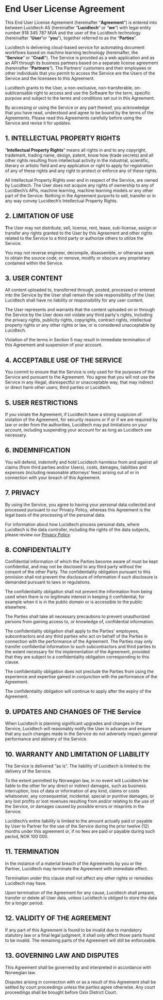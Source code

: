 # End User License Agreement

This End User License Agreement (hereinafter “**Agreement**”) is entered into between Lucidtech AS (hereinafter “**Lucidtech**” or “**we**”) with legal entity number 918 345 787 MVA and the user of the Lucidtech technology (hereinafter “**User**”or “**you**”), together referred to as the “**Parties**”.

Lucidtech is delivering cloud-based service for automating document workflows based on machine learning technology (hereinafter, the “**Service**” or "**Cradl**"). The Service is provided as a web application and as an API through its business partners based on a separate license agreement (hereinafter “**Partners**”). The Partners’ customers and their employees or other individuals that you permit to access the Service are the Users of the Service and the licensees to this Agreement.

Lucidtech grants to the User, a non-exclusive, non-transferable, on-sublicensable right to access and use the Software for the term, specific purpose and subject to the terms and conditions set out in this Agreement.&#x20;

By accessing or using the Service or any part thereof, you acknowledge that you have read, understood and agree to be bound by the terms of the Agreements. Please read this Agreements carefully before using the Service and revise it for updates.

## **1. INTELLECTUAL PROPERTY RIGHTS**

“**Intellectual Property Rights**” means all rights in and to any copyright, trademark, trading name, design, patent, know how (trade secrets) and all other rights resulting from intellectual activity in the industrial, scientific, literary or artistic field and any application or right to apply for registration of any of these rights and any right to protect or enforce any of these rights.

All Intellectual Property Rights over and in respect of the Service, are owned by Lucidtech. The User does not acquire any rights of ownership to any of Lucidtech’s APIs, machine learning, machine learning models or any other part of the Service. Nothing in the Agreement purports to sell, transfer or in any way convey Lucidtech’s Intellectual Property Rights.

## **2. LIMITATION OF USE**

**T**he User may not distribute, sell, license, rent, lease, sub-license, assign or transfer any rights granted to the User by this Agreement and other rights related to the Service to a third party or authorize others to utilize the Service.

You may not reverse engineer, decompile, disassemble, or otherwise seek to obtain the source code, or remove, modify or obscure any proprietary contained within the Service.&#x20;

## **3. USER CONTENT**

All content uploaded to, transferred through, posted, processed or entered into the Service by the User shall remain the sole responsibility of the User. Lucidtech shall have no liability or responsibility for any user content.

The User represents and warrants that the content uploaded on or through the Service by the User does not violate any third party's rights, including the privacy rights, publicity rights, copyrights, contract rights, intellectual property rights or any other rights or law, or is considered unacceptable by Lucidtech.

Violation of the terms in Section 5 may result in immediate termination of this Agreement and suspension of your account.

## **4. ACCEPTABLE USE OF THE SERVICE**

You commit to ensure that the Service is only used for the purposes of the Service and pursuant to the Agreement. You agree that you will not use the Service in any illegal, disrespectful or unacceptable way, that may indirect or direct harm other users, third parties or Lucidtech.

## **5. USER RESTRICTIONS**

If you violate the Agreement, if Lucidtech have a strong suspicion of violation of the Agreement, for security reasons or if or if we are required by law or order from the authorities, Lucidtech may put limitations on your account, including suspending your account for as long as Lucidtech see necessary.&#x20;

## 6. I**NDEMNIFICATION**

You will defend, indemnify and hold Lucidtech harmless from and against all claims (from third parties and/or Users), costs, damages, liabilities and expenses (including reasonable attorneys’ fees) arising out of or in connection with your breach of this Agreement.

## **7. PRIVACY**

By using the Service, you agree to having your personal data collected and processed pursuant to our Privacy Policy, whereas this Agreement is the legal basis of the processing of the personal data.&#x20;

For information about how Lucidtech process personal data, where Lucidtech is the data controller, including the rights of the data subjects, please review our [Privacy Policy](privacy-policy).

## **8. CONFIDENTIALITY**

Confidential information of which the Parties become aware of must be kept confidential, and may not be disclosed to any third party without the consent of the other Party. The confidentiality obligation pursuant to this provision shall not prevent the disclosure of information if such disclosure is demanded pursuant to laws or regulations.

The confidentiality obligation shall not prevent the information from being used when there is no legitimate interest in keeping it confidential, for example when it is in the public domain or is accessible to the public elsewhere.&#x20;

The Parties shall take all necessary precautions to prevent unauthorized persons from gaining access to, or knowledge of, confidential information.

The confidentiality obligation shall apply to the Parties' employees, subcontractors and any third parties who act on behalf of the Parties in connection with the performance of the Agreement. The Parties may only transfer confidential information to such subcontractors and third parties to the extent necessary for the implementation of the Agreement, provided that they are subject to a confidentiality obligation corresponding to this clause.&#x20;

The confidentiality obligation does not preclude the Parties from using the experience and expertise gained in conjunction with the performance of the Agreement.

The confidentiality obligation will continue to apply after the expiry of the Agreement.

## **9. UPDATES AND CHANGES OF THE Service**

When Lucidtech is planning significant upgrades and changes in the Service, Lucidtech will reasonably notify the User in advance and ensure that any such changes made in the Service do not adversely impact general performance and delivery of the Service.

## **10. WARRANTY AND LIMITATION OF LIABILITY**

The Service is delivered “as is”. The liability of Lucidtech is limited to the delivery of the Service.

To the extent permitted by Norwegian law, in no event will Lucidtech be liable to the other for any direct or indirect damages, such as business interruption, loss of data or information of any kind, claims or costs whatsoever, any consequential, incidental, special or punitive damages, or any lost profits or lost revenues resulting from and/or relating to the use of the Service, or damages caused by possible errors or misprints in the Service.&#x20;

Lucidtech’s entire liability is limited to the amount actually paid or payable by User to Partner for the use of the Service during the prior twelve (12) months under this agreement or, if no fees are paid or payable during such period, NOK 100 000.&#x20;

## **11. TERMINATION**

In the instance of a material breach of the Agreements by you or the Partner, Lucidtech may terminate the Agreement with immediate effect.&#x20;

Termination under this clause shall not affect any other rights or remedies Lucidtech may have.

Upon termination of the Agreement for any cause, Lucidtech shall prepare, transfer or delete all User data, unless Lucidtech is obliged to store the data for a longer period.

## **12. VALIDITY OF THE AGREEMENT**

If any part of this Agreement is found to be invalid due to mandatory statutory law or a final legal judgment, it shall only affect those parts found to be invalid. The remaining parts of the Agreement will still be enforceable.

## **13. GOVERNING LAW AND DISPUTES**&#x20;

This Agreement shall be governed by and interpreted in accordance with Norwegian law.&#x20;

Disputes arising in connection with or as a result of this Agreement shall be settled by court proceedings unless the parties agree otherwise. Any court proceedings shall be brought before Oslo District Court.